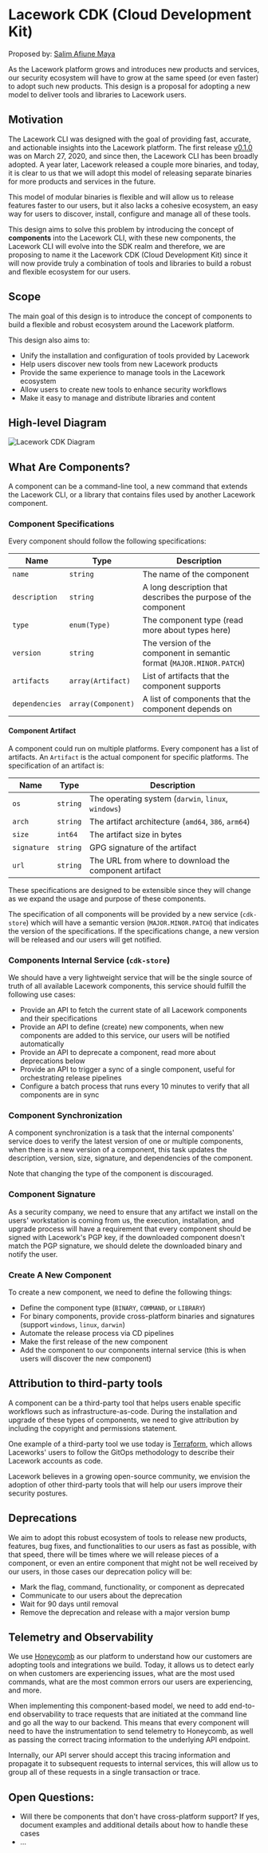 # Lacework CDK (Cloud Development Kit)

Proposed by: [Salim Afiune Maya](https://github.com/afiune)

As the Lacework platform grows and introduces new products and services, our security ecosystem will
have to grow at the same speed (or even faster) to adopt such new products. This design is a proposal
for adopting a new model to deliver tools and libraries to Lacework users.

## Motivation

The Lacework CLI was designed with the goal of providing fast, accurate, and actionable insights into
the Lacework platform. The first release [v0.1.0](https://github.com/lacework/go-sdk/releases/tag/v0.1.0)
was on March 27, 2020, and since then, the Lacework CLI has been broadly adopted. A year later, Lacework
released a couple more binaries, and today, it is clear to us that we will adopt this model of releasing
separate binaries for more products and services in the future.

This model of modular binaries is flexible and will allow us to release features faster to our users,
but it also lacks a cohesive ecosystem, an easy way for users to discover, install, configure and
manage all of these tools.

This design aims to solve this problem by introducing the concept of **components** into the Lacework CLI,
with these new components, the Lacework CLI will evolve into the SDK realm and therefore, we are proposing
to name it the Lacework CDK (Cloud Development Kit) since it will now provide truly a combination of
tools and libraries to build a robust and flexible ecosystem for our users.

## Scope

The main goal of this design is to introduce the concept of components to build a flexible and robust ecosystem
around the Lacework platform.

This design also aims to:

* Unify the installation and configuration of tools provided by Lacework
* Help users discover new tools from new Lacework products
* Provide the same experience to manage tools in the Lacework ecosystem
* Allow users to create new tools to enhance security workflows
* Make it easy to manage and distribute libraries and content

## High-level Diagram

![Lacework CDK Diagram](imgs/lacework-cdk-high-level-diagram.jpeg)

## What Are Components?

A component can be a command-line tool, a new command that extends the Lacework CLI, or a library that
contains files used by another Lacework component.

### Component Specifications

Every component should follow the following specifications:

| Name           | Type               | Description
| ------         | ---------          | -----------------------------------------------------------------------
| `name`         | `string`           | The name of the component
| `description`  | `string`           | A long description that describes the purpose of the component
| `type`         | `enum(Type)`       | The component type (read more about types here)
| `version`      | `string`           | The version of the component in semantic format (`MAJOR.MINOR.PATCH`) |
| `artifacts`    | `array(Artifact)`  | List of artifacts that the component supports
| `dependencies` | `array(Component)` | A list of components that the component depends on

#### Component Artifact

A component could run on multiple platforms. Every component has a list of artifacts. An `Artifact` is the actual
component for specific platforms. The specification of an artifact is:

| Name           | Type               | Description
| ------         | ---------          | -------------------------------------------------------------
| `os`           | `string`           | The operating system (`darwin`, `linux`, `windows`)
| `arch`         | `string`           | The artifact architecture (`amd64`, `386`, `arm64`)
| `size`         | `int64`            | The artifact size in bytes
| `signature`    | `string`           | GPG signature of the artifact
| `url` | `string`           | The URL from where to download the component artifact

These specifications are designed to be extensible since they will change as we expand the usage and purpose of
these components.

The specification of all components will be provided by a new service (`cdk-store`) which will have a semantic
version (`MAJOR.MINOR.PATCH`) that indicates the version of the specifications. If the specifications change, a
new version will be released and our users will get notified.

### Components Internal Service (`cdk-store`)

We should have a very lightweight service that will be the single source of truth of all available Lacework components,
this service should fulfill the following use cases:

* Provide an API to fetch the current state of all Lacework components and their specifications
* Provide an API to define (create) new components, when new components are added to this service, our users will be notified automatically
* Provide an API to deprecate a component, read more about deprecations below
* Provide an API to trigger a sync of a single component, useful for orchestrating release pipelines 
* Configure a batch process that runs every 10 minutes to verify that all components are in sync

### Component Synchronization

A component synchronization is a task that the internal components' service does to verify the latest version of one
or multiple components, when there is a new version of a component, this task updates the description, version, size,
signature, and dependencies of the component.

Note that changing the type of the component is discouraged.

### Component Signature

As a security company, we need to ensure that any artifact we install on the users' workstation is coming from us, the
execution, installation, and upgrade process will have a requirement that every component should be signed with Lacework's
PGP key, if the downloaded component doesn't match the PGP signature, we should delete the downloaded binary and notify
the user.

### Create A New Component 

To create a new component, we need to define the following things:

* Define the component type (`BINARY`, `COMMAND`, or `LIBRARY`)
* For binary components, provide cross-platform binaries and signatures (support `windows`, `linux`, `darwin`)
* Automate the release process via CD pipelines
* Make the first release of the new component
* Add the component to our components internal service (this is when users will discover the new component)

## Attribution to third-party tools

A component can be a third-party tool that helps users enable specific workflows such as infrastructure-as-code.
During the installation and upgrade of these types of components, we need to give attribution by including the
copyright and permissions statement.

One example of a third-party tool we use today is [Terraform](https://github.com/hashicorp/terraform), which allows
Laceworks' users to follow the GitOps methodology to describe their Lacework accounts as code.

Lacework believes in a growing open-source community, we envision the adoption of other third-party tools that will
help our users improve their security postures.

## Deprecations

We aim to adopt this robust ecosystem of tools to release new products, features, bug fixes, and functionalities to
our users as fast as possible, with that speed, there will be times where we will release pieces of a component, or
even an entire component that might not be well received by our users, in those cases our deprecation policy will be:

* Mark the flag, command, functionality, or component as deprecated
* Communicate to our users about the deprecation
* Wait for 90 days until removal
* Remove the deprecation and release with a major version bump

## Telemetry and Observability

We use [Honeycomb](https://www.honeycomb.io/) as our platform to understand how our customers are adopting tools
and integrations we build. Today, it allows us to detect early on when customers are experiencing issues, what
are the most used commands, what are the most common errors our users are experiencing, and more.

When implementing this component-based model, we need to add end-to-end observability to trace requests that are
initiated at the command line and go all the way to our backend. This means that every component will need to
have the instrumentation to send telemetry to Honeycomb, as well as passing the correct tracing information to
the underlying API endpoint.

Internally, our API server should accept this tracing information and propagate it to subsequent requests to internal
services, this will allow us to group all of these requests in a single transaction or trace.

## Open Questions:

* Will there be components that don't have cross-platform support? If yes, document examples and additional details about how to handle these cases
* ...

